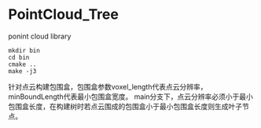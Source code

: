 # PointCloud_Tree
ponint cloud library 

```
mkdir bin
cd bin
cmake ..
make -j3
```
针对点云构建包围盒，包围盒参数voxel_length代表点云分辨率，minBoundLength代表最小包围盒宽度。
main分支下，点云分辨率必须小于最小包围盒长度，在构建树时若点云围成的包围盒小于最小包围盒长度则生成叶子节点。
